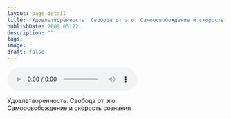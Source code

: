```yaml
---
layout: page-detail
title: "Удовлетворенность. Свобода от эго. Самоосвобождение и скорость сознания"
publishDate: 2009.05.22
description: ""
tags:
image:
draft: false
---
```


<audio title="2009.05.22 - Удовлетворенность. Свобода от эго. Самоосвобождение и скорость сознания.mp3" src="https://filer-api.advayta.org/v1.0/public/files/73874" controls=""></audio>

 Удовлетворенность. Свобода от эго.   
 Самоосвобождение и скорость сознания   

  
